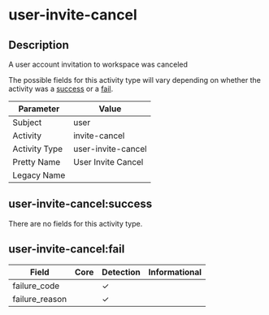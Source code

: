 user-invite-cancel
==================

Description
-----------
A user account invitation to workspace was canceled

The possible fields for this activity type will vary depending on whether the activity was a [success](#user-invite-cancelsuccess) or a [fail](#user-invite-cancelfail).

| Parameter     | Value              |
| ------------- | ------------------ |
| Subject       | user               |
| Activity      | invite-cancel      |
| Activity Type | user-invite-cancel |
| Pretty Name   | User Invite Cancel |
| Legacy Name   |                    |

user-invite-cancel:success
--------------------------

There are no fields for this activity type.


user-invite-cancel:fail
-----------------------

| Field          | Core | Detection | Informational |
| -------------- | ---- | --------- | ------------- |
| failure_code   |      | &#10003;  |               |
| failure_reason |      | &#10003;  |               |